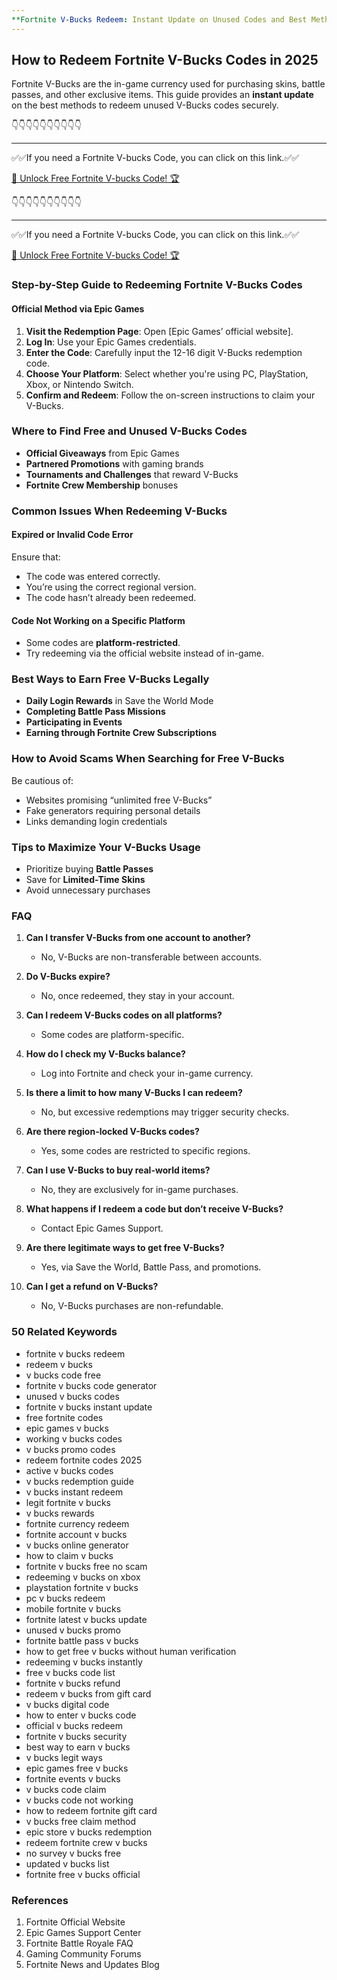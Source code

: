 ```yaml
---
**Fortnite V-Bucks Redeem: Instant Update on Unused Codes and Best Methods**
---
```


## How to Redeem Fortnite V-Bucks Codes in 2025

Fortnite V-Bucks are the in-game currency used for purchasing skins, battle passes, and other exclusive items. This guide provides an **instant update** on the best methods to redeem unused V-Bucks codes securely.


👇👇👇👇👇👇👇👇👇👇

---

✅✅If you need a  Fortnite V-bucks Code, you can click on this link.✅✅

[🚀 Unlock Free Fortnite V-bucks Code! 🏆 ](https://therewardgate.com/free-fortnite-code/)


👇👇👇👇👇👇👇👇👇👇

---

✅✅If you need a  Fortnite V-bucks Code, you can click on this link.✅✅

[🚀 Unlock Free Fortnite V-bucks Code! 🏆 ](https://therewardgate.com/free-fortnite-code/)


### Step-by-Step Guide to Redeeming Fortnite V-Bucks Codes

#### Official Method via Epic Games

1. **Visit the Redemption Page**: Open [Epic Games’ official website].
2. **Log In**: Use your Epic Games credentials.
3. **Enter the Code**: Carefully input the 12-16 digit V-Bucks redemption code.
4. **Choose Your Platform**: Select whether you're using PC, PlayStation, Xbox, or Nintendo Switch.
5. **Confirm and Redeem**: Follow the on-screen instructions to claim your V-Bucks.

### Where to Find Free and Unused V-Bucks Codes

- **Official Giveaways** from Epic Games
- **Partnered Promotions** with gaming brands
- **Tournaments and Challenges** that reward V-Bucks
- **Fortnite Crew Membership** bonuses

### Common Issues When Redeeming V-Bucks

#### Expired or Invalid Code Error

Ensure that:
- The code was entered correctly.
- You’re using the correct regional version.
- The code hasn’t already been redeemed.

#### Code Not Working on a Specific Platform

- Some codes are **platform-restricted**.
- Try redeeming via the official website instead of in-game.

### Best Ways to Earn Free V-Bucks Legally

- **Daily Login Rewards** in Save the World Mode
- **Completing Battle Pass Missions**
- **Participating in Events**
- **Earning through Fortnite Crew Subscriptions**

### How to Avoid Scams When Searching for Free V-Bucks

Be cautious of:
- Websites promising “unlimited free V-Bucks”
- Fake generators requiring personal details
- Links demanding login credentials

### Tips to Maximize Your V-Bucks Usage

- Prioritize buying **Battle Passes**
- Save for **Limited-Time Skins**
- Avoid unnecessary purchases

### FAQ

1. **Can I transfer V-Bucks from one account to another?**
   - No, V-Bucks are non-transferable between accounts.

2. **Do V-Bucks expire?**
   - No, once redeemed, they stay in your account.

3. **Can I redeem V-Bucks codes on all platforms?**
   - Some codes are platform-specific.

4. **How do I check my V-Bucks balance?**
   - Log into Fortnite and check your in-game currency.

5. **Is there a limit to how many V-Bucks I can redeem?**
   - No, but excessive redemptions may trigger security checks.

6. **Are there region-locked V-Bucks codes?**
   - Yes, some codes are restricted to specific regions.

7. **Can I use V-Bucks to buy real-world items?**
   - No, they are exclusively for in-game purchases.

8. **What happens if I redeem a code but don’t receive V-Bucks?**
   - Contact Epic Games Support.

9. **Are there legitimate ways to get free V-Bucks?**
   - Yes, via Save the World, Battle Pass, and promotions.

10. **Can I get a refund on V-Bucks?**
    - No, V-Bucks purchases are non-refundable.

### 50 Related Keywords

- fortnite v bucks redeem
- redeem v bucks
- v bucks code free
- fortnite v bucks code generator
- unused v bucks codes
- fortnite v bucks instant update
- free fortnite codes
- epic games v bucks
- working v bucks codes
- v bucks promo codes
- redeem fortnite codes 2025
- active v bucks codes
- v bucks redemption guide
- v bucks instant redeem
- legit fortnite v bucks
- v bucks rewards
- fortnite currency redeem
- fortnite account v bucks
- v bucks online generator
- how to claim v bucks
- fortnite v bucks free no scam
- redeeming v bucks on xbox
- playstation fortnite v bucks
- pc v bucks redeem
- mobile fortnite v bucks
- fortnite latest v bucks update
- unused v bucks promo
- fortnite battle pass v bucks
- how to get free v bucks without human verification
- redeeming v bucks instantly
- free v bucks code list
- fortnite v bucks refund
- redeem v bucks from gift card
- v bucks digital code
- how to enter v bucks code
- official v bucks redeem
- fortnite v bucks security
- best way to earn v bucks
- v bucks legit ways
- epic games free v bucks
- fortnite events v bucks
- v bucks code claim
- v bucks code not working
- how to redeem fortnite gift card
- v bucks free claim method
- epic store v bucks redemption
- redeem fortnite crew v bucks
- no survey v bucks free
- updated v bucks list
- fortnite free v bucks official

### References

1. Fortnite Official Website
2. Epic Games Support Center
3. Fortnite Battle Royale FAQ
4. Gaming Community Forums
5. Fortnite News and Updates Blog
